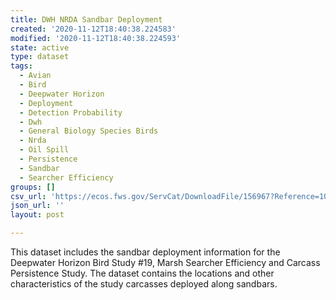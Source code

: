 ```yaml
---
title: DWH NRDA Sandbar Deployment
created: '2020-11-12T18:40:38.224583'
modified: '2020-11-12T18:40:38.224593'
state: active
type: dataset
tags:
  - Avian
  - Bird
  - Deepwater Horizon
  - Deployment
  - Detection Probability
  - Dwh
  - General Biology Species Birds
  - Nrda
  - Oil Spill
  - Persistence
  - Sandbar
  - Searcher Efficiency
groups: []
csv_url: 'https://ecos.fws.gov/ServCat/DownloadFile/156967?Reference=105639'
json_url: ''
layout: post

---
```

This dataset includes the sandbar deployment information for the Deepwater Horizon Bird Study #19, Marsh Searcher Efficiency and Carcass Persistence Study.  The dataset contains the locations and other characteristics of the study carcasses deployed along sandbars.
